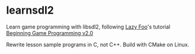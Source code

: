 learnsdl2
=========

Learn game programming with libsdl2, following [Lazy Foo](http://lazyfoo.net/)'s tutorial [Beginning Game Programming v2.0](http://lazyfoo.net/tutorials/SDL/index.php)

Rewrite lesson sample programs in C, not C++. Build with CMake on Linux.

